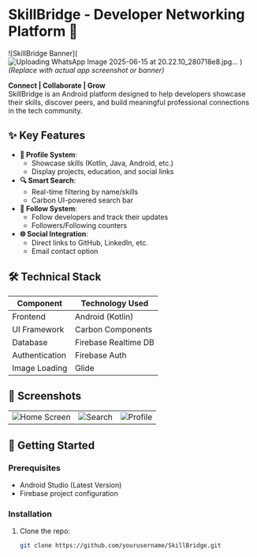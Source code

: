 # SkillBridge - Developer Networking Platform 🔗

![SkillBridge Banner](![Uploading WhatsApp Image 2025-06-15 at 20.22.10_280718e8.jpg…]()
) 
*(Replace with actual app screenshot or banner)*

**Connect | Collaborate | Grow**  
SkillBridge is an Android platform designed to help developers showcase their skills, discover peers, and build meaningful professional connections in the tech community.

## ✨ Key Features
- **📱 Profile System**:  
  - Showcase skills (Kotlin, Java, Android, etc.)
  - Display projects, education, and social links
- **🔍 Smart Search**:  
  - Real-time filtering by name/skills
  - Carbon UI-powered search bar
- **🤝 Follow System**:  
  - Follow developers and track their updates
  - Followers/Following counters
- **🌐 Social Integration**:  
  - Direct links to GitHub, LinkedIn, etc.
  - Email contact option

## 🛠️ Technical Stack
| Component       | Technology Used |
|-----------------|-----------------|
| Frontend        | Android (Kotlin) |
| UI Framework    | Carbon Components|
| Database        | Firebase Realtime DB |
| Authentication  | Firebase Auth    |
| Image Loading   | Glide           |

## 📸 Screenshots
| | | |
|:-------------------------:|:-------------------------:|:-------------------------:|
| ![Home Screen](https://via.placeholder.com/300x600?text=Home)  | ![Search](https://via.placeholder.com/300x600?text=Search) | ![Profile](https://via.placeholder.com/300x600?text=Profile) |

## 🚀 Getting Started
### Prerequisites
- Android Studio (Latest Version)
- Firebase project configuration

### Installation
1. Clone the repo:
   ```bash
   git clone https://github.com/yourusername/SkillBridge.git
